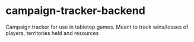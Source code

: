 # campaign-tracker-backend
Campaign tracker for use in tabletop games. Meant to track wins/losses of players, territories held and resources
